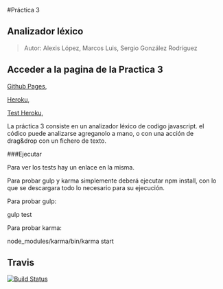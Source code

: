 #Práctica 3

##  Analizador  léxico

> Autor: Alexis López, Marcos Luis, Sergio González Rodríguez

## Acceder a la pagina de la Practica 3

[Github Pages](http://alu0100204148.github.io/AnalizadorLexico/), 

[Heroku](https://analizadorlexico.herokuapp.com/), 

[Test Heroku](https://analizadorlexico.herokuapp.com/test), 



La práctica 3 consiste en un analizador léxico de codigo javascript. el códico puede analizarse agreganolo a mano, o con una acción de drag&drop con un fichero de texto.


###Ejecutar

Para ver los tests hay un enlace en la misma.

Para probar gulp y karma simplemente deberá ejecutar npm install, 
con lo que se descargara todo lo necesario para su ejecución.

Para probar gulp:

  gulp test

Para probar karma:

  node_modules/karma/bin/karma start
  
  
## Travis
[![Build Status](https://api.travis-ci.org/alu0100204148/AnalizadorLexico.svg)](https://travis-ci.org/alu0100204148/AnalizadorLexico)


